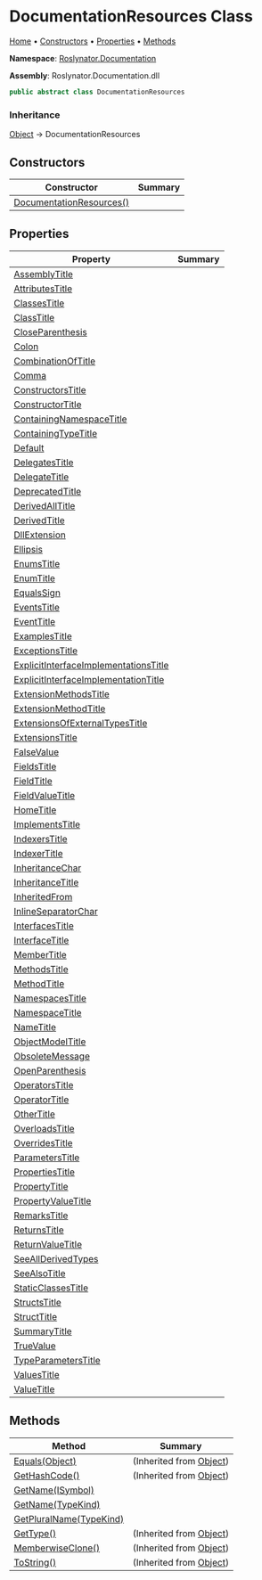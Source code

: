 <a name="_top"></a>

# DocumentationResources Class

[Home](../../../README.md#_top) &#x2022; [Constructors](#constructors) &#x2022; [Properties](#properties) &#x2022; [Methods](#methods)

**Namespace**: [Roslynator.Documentation](../README.md#_top)

**Assembly**: Roslynator\.Documentation\.dll

```csharp
public abstract class DocumentationResources
```

### Inheritance

[Object](https://docs.microsoft.com/en-us/dotnet/api/system.object) &#x2192; DocumentationResources

## Constructors

| Constructor | Summary |
| ----------- | ------- |
| [DocumentationResources()](-ctor/README.md#_top) | |

## Properties

| Property | Summary |
| -------- | ------- |
| [AssemblyTitle](AssemblyTitle/README.md#_top) | |
| [AttributesTitle](AttributesTitle/README.md#_top) | |
| [ClassesTitle](ClassesTitle/README.md#_top) | |
| [ClassTitle](ClassTitle/README.md#_top) | |
| [CloseParenthesis](CloseParenthesis/README.md#_top) | |
| [Colon](Colon/README.md#_top) | |
| [CombinationOfTitle](CombinationOfTitle/README.md#_top) | |
| [Comma](Comma/README.md#_top) | |
| [ConstructorsTitle](ConstructorsTitle/README.md#_top) | |
| [ConstructorTitle](ConstructorTitle/README.md#_top) | |
| [ContainingNamespaceTitle](ContainingNamespaceTitle/README.md#_top) | |
| [ContainingTypeTitle](ContainingTypeTitle/README.md#_top) | |
| [Default](Default/README.md#_top) | |
| [DelegatesTitle](DelegatesTitle/README.md#_top) | |
| [DelegateTitle](DelegateTitle/README.md#_top) | |
| [DeprecatedTitle](DeprecatedTitle/README.md#_top) | |
| [DerivedAllTitle](DerivedAllTitle/README.md#_top) | |
| [DerivedTitle](DerivedTitle/README.md#_top) | |
| [DllExtension](DllExtension/README.md#_top) | |
| [Ellipsis](Ellipsis/README.md#_top) | |
| [EnumsTitle](EnumsTitle/README.md#_top) | |
| [EnumTitle](EnumTitle/README.md#_top) | |
| [EqualsSign](EqualsSign/README.md#_top) | |
| [EventsTitle](EventsTitle/README.md#_top) | |
| [EventTitle](EventTitle/README.md#_top) | |
| [ExamplesTitle](ExamplesTitle/README.md#_top) | |
| [ExceptionsTitle](ExceptionsTitle/README.md#_top) | |
| [ExplicitInterfaceImplementationsTitle](ExplicitInterfaceImplementationsTitle/README.md#_top) | |
| [ExplicitInterfaceImplementationTitle](ExplicitInterfaceImplementationTitle/README.md#_top) | |
| [ExtensionMethodsTitle](ExtensionMethodsTitle/README.md#_top) | |
| [ExtensionMethodTitle](ExtensionMethodTitle/README.md#_top) | |
| [ExtensionsOfExternalTypesTitle](ExtensionsOfExternalTypesTitle/README.md#_top) | |
| [ExtensionsTitle](ExtensionsTitle/README.md#_top) | |
| [FalseValue](FalseValue/README.md#_top) | |
| [FieldsTitle](FieldsTitle/README.md#_top) | |
| [FieldTitle](FieldTitle/README.md#_top) | |
| [FieldValueTitle](FieldValueTitle/README.md#_top) | |
| [HomeTitle](HomeTitle/README.md#_top) | |
| [ImplementsTitle](ImplementsTitle/README.md#_top) | |
| [IndexersTitle](IndexersTitle/README.md#_top) | |
| [IndexerTitle](IndexerTitle/README.md#_top) | |
| [InheritanceChar](InheritanceChar/README.md#_top) | |
| [InheritanceTitle](InheritanceTitle/README.md#_top) | |
| [InheritedFrom](InheritedFrom/README.md#_top) | |
| [InlineSeparatorChar](InlineSeparatorChar/README.md#_top) | |
| [InterfacesTitle](InterfacesTitle/README.md#_top) | |
| [InterfaceTitle](InterfaceTitle/README.md#_top) | |
| [MemberTitle](MemberTitle/README.md#_top) | |
| [MethodsTitle](MethodsTitle/README.md#_top) | |
| [MethodTitle](MethodTitle/README.md#_top) | |
| [NamespacesTitle](NamespacesTitle/README.md#_top) | |
| [NamespaceTitle](NamespaceTitle/README.md#_top) | |
| [NameTitle](NameTitle/README.md#_top) | |
| [ObjectModelTitle](ObjectModelTitle/README.md#_top) | |
| [ObsoleteMessage](ObsoleteMessage/README.md#_top) | |
| [OpenParenthesis](OpenParenthesis/README.md#_top) | |
| [OperatorsTitle](OperatorsTitle/README.md#_top) | |
| [OperatorTitle](OperatorTitle/README.md#_top) | |
| [OtherTitle](OtherTitle/README.md#_top) | |
| [OverloadsTitle](OverloadsTitle/README.md#_top) | |
| [OverridesTitle](OverridesTitle/README.md#_top) | |
| [ParametersTitle](ParametersTitle/README.md#_top) | |
| [PropertiesTitle](PropertiesTitle/README.md#_top) | |
| [PropertyTitle](PropertyTitle/README.md#_top) | |
| [PropertyValueTitle](PropertyValueTitle/README.md#_top) | |
| [RemarksTitle](RemarksTitle/README.md#_top) | |
| [ReturnsTitle](ReturnsTitle/README.md#_top) | |
| [ReturnValueTitle](ReturnValueTitle/README.md#_top) | |
| [SeeAllDerivedTypes](SeeAllDerivedTypes/README.md#_top) | |
| [SeeAlsoTitle](SeeAlsoTitle/README.md#_top) | |
| [StaticClassesTitle](StaticClassesTitle/README.md#_top) | |
| [StructsTitle](StructsTitle/README.md#_top) | |
| [StructTitle](StructTitle/README.md#_top) | |
| [SummaryTitle](SummaryTitle/README.md#_top) | |
| [TrueValue](TrueValue/README.md#_top) | |
| [TypeParametersTitle](TypeParametersTitle/README.md#_top) | |
| [ValuesTitle](ValuesTitle/README.md#_top) | |
| [ValueTitle](ValueTitle/README.md#_top) | |

## Methods

| Method | Summary |
| ------ | ------- |
| [Equals(Object)](https://docs.microsoft.com/en-us/dotnet/api/system.object.equals) |  \(Inherited from [Object](https://docs.microsoft.com/en-us/dotnet/api/system.object)\) |
| [GetHashCode()](https://docs.microsoft.com/en-us/dotnet/api/system.object.gethashcode) |  \(Inherited from [Object](https://docs.microsoft.com/en-us/dotnet/api/system.object)\) |
| [GetName(ISymbol)](GetName/README.md#Roslynator_Documentation_DocumentationResources_GetName_Microsoft_CodeAnalysis_ISymbol_) | |
| [GetName(TypeKind)](GetName/README.md#Roslynator_Documentation_DocumentationResources_GetName_Microsoft_CodeAnalysis_TypeKind_) | |
| [GetPluralName(TypeKind)](GetPluralName/README.md#_top) | |
| [GetType()](https://docs.microsoft.com/en-us/dotnet/api/system.object.gettype) |  \(Inherited from [Object](https://docs.microsoft.com/en-us/dotnet/api/system.object)\) |
| [MemberwiseClone()](https://docs.microsoft.com/en-us/dotnet/api/system.object.memberwiseclone) |  \(Inherited from [Object](https://docs.microsoft.com/en-us/dotnet/api/system.object)\) |
| [ToString()](https://docs.microsoft.com/en-us/dotnet/api/system.object.tostring) |  \(Inherited from [Object](https://docs.microsoft.com/en-us/dotnet/api/system.object)\) |

